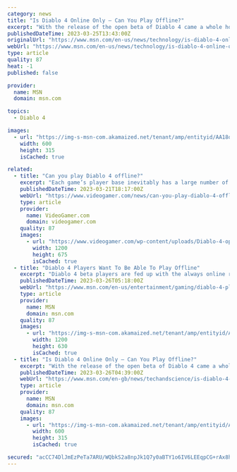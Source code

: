 ```yaml
---
category: news
title: "Is Diablo 4 Online Only – Can You Play Offline?"
excerpt: "With the release of the open beta of Diablo 4 came a whole hoard of players, both new and old. Xbox, Playstation, and PC players from around the world got the chance to try out the opening act of the ..."
publishedDateTime: 2023-03-25T13:43:00Z
originalUrl: "https://www.msn.com/en-us/news/technology/is-diablo-4-online-only-can-you-play-offline/ar-AA194GKC"
webUrl: "https://www.msn.com/en-us/news/technology/is-diablo-4-online-only-can-you-play-offline/ar-AA194GKC"
type: article
quality: 87
heat: -1
published: false

provider:
  name: MSN
  domain: msn.com

topics:
  - Diablo 4

images:
  - url: "https://img-s-msn-com.akamaized.net/tenant/amp/entityid/AA18q8eb.img?h=315&w=600&m=6&q=60&o=t&l=f&f=jpg"
    width: 600
    height: 315
    isCached: true

related:
  - title: "Can you play Diablo 4 offline?"
    excerpt: "Each game’s player base inevitably has a large number of players that prefer playing offline or solo and Diablo 4 is no different. NOW READ: Is Diablo 4 gender locked? With this in mind, a question ..."
    publishedDateTime: 2023-03-21T18:17:00Z
    webUrl: "https://www.videogamer.com/news/can-you-play-diablo-4-offline/"
    type: article
    provider:
      name: VideoGamer.com
      domain: videogamer.com
    quality: 87
    images:
      - url: "https://www.videogamer.com/wp-content/uploads/Diablo-4-open-beta.jpg"
        width: 1200
        height: 675
        isCached: true
  - title: "Diablo 4 Players Want To Be Able To Play Offline"
    excerpt: "Diablo 4 beta players are fed up with the always online requirements, calling on the devs to make it possible to play offline. This comes as the Diablo servers have struggled to keep up with demand, ..."
    publishedDateTime: 2023-03-26T05:18:00Z
    webUrl: "https://www.msn.com/en-us/entertainment/gaming/diablo-4-players-want-to-be-able-to-play-offline/ar-AA195Lpt"
    type: article
    provider:
      name: MSN
      domain: msn.com
    quality: 87
    images:
      - url: "https://img-s-msn-com.akamaized.net/tenant/amp/entityid/AA195XQh.img?h=630&w=1200&m=6&q=60&o=t&l=f&f=jpg"
        width: 1200
        height: 630
        isCached: true
  - title: "Is Diablo 4 Online Only – Can You Play Offline?"
    excerpt: "With the release of the open beta of Diablo 4 came a whole hoard of players, both new and old. Xbox, Playstation, and PC players from around the world got the chance to try out the opening act of the ..."
    publishedDateTime: 2023-03-26T04:39:00Z
    webUrl: "https://www.msn.com/en-gb/news/techandscience/is-diablo-4-online-only-can-you-play-offline/ar-AA194GKC"
    type: article
    provider:
      name: MSN
      domain: msn.com
    quality: 87
    images:
      - url: "https://img-s-msn-com.akamaized.net/tenant/amp/entityid/AA18q8eb.img?h=315&w=600&m=6&q=60&o=t&l=f&f=jpg"
        width: 600
        height: 315
        isCached: true

secured: "acCC74DlJmEzPeTa7ARU/WQbkS2a8npJk1Q7y0aBTY1o6IV6LEEqpCG+rAx8h8ra7nWgOjq6M+l92xZv2VDWBZ4LKe3OyypEb1lrUq1uNJy6mj7S1m0XbnJuNz36R//1zwBKvEL4IB3OpSsUTl2ouE9aNJ/+f3igYRn2lcjy84vHdyd58HKYtkOWcpSbhqPyK0EmLoqVCkEB43ZTgYdUnIPG+/r8SzT/+MrUlHLvBuVGoL/GQxNlweYUrKBXip6pLyIyMHGUgHlXxlfUn81KyruXRVdfAY19aieGKf30SErEGtzFxR+2TEYkoSrjF25ivDvxFZbFNJQ9cJYeYIbm67uV1OCwez2uYaH1VyS5pRY=;XJPKNx7Czt1MOb5ifRiNhg=="
---
```



